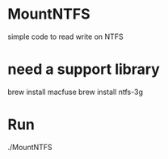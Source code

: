 # MountNTFS
simple code to read write on NTFS

# need a support library
brew install macfuse
brew install ntfs-3g

# Run
./MountNTFS
